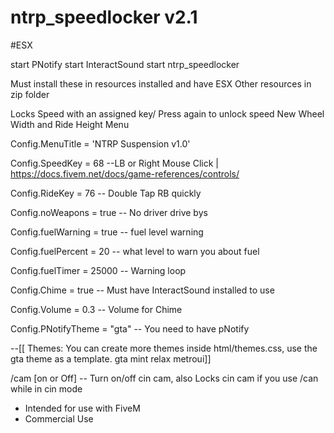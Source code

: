 # ntrp_speedlocker v2.1
#ESX

start PNotify
start InteractSound
start ntrp_speedlocker

Must install these in resources installed and have ESX
Other resources in zip folder

Locks Speed with an assigned key/ Press again to unlock speed
New Wheel Width and Ride Height Menu

Config.MenuTitle = 'NTRP Suspension v1.0'

Config.SpeedKey = 68    --LB or Right Mouse Click | https://docs.fivem.net/docs/game-references/controls/

Config.RideKey = 76 -- Double Tap RB quickly

Config.noWeapons = true   -- No driver drive bys

Config.fuelWarning = true  -- fuel level warning

Config.fuelPercent = 20 -- what level to warn you about fuel

Config.fuelTimer = 25000 -- Warning loop

Config.Chime = true -- Must have InteractSound installed to use

Config.Volume = 0.3 -- Volume for Chime

Config.PNotifyTheme = "gta" -- You need to have pNotify

--[[ Themes: You can create more themes inside html/themes.css, use the gta theme as a template.
    gta
    mint
    relax
    metroui]]

/cam [on or Off] -- Turn on/off cin cam, also Locks cin cam if you use /can while in cin mode


- Intended for use with FiveM 
- Commercial Use
